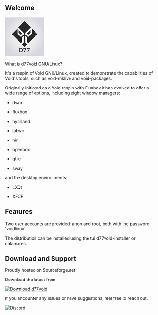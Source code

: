 Welcome
------

![](./d77original.png)

What is d77void GNU/Linux?

It's a respin of Void GNU/Linux, created to demonstrate the capabilities of Void's tools, such as void-mklive and void-packages.

Originally initiated as a Void respin with Fluxbox it has evolved to offer a wide range of options, including eight window managers:

- dwm

- fluxbox

- hyprland

- labwc

- niri

- openbox

- qtile

- sway 

and the desktop environments:

- LXQt

- XFCE

## Features

Two user accounts are provided: anon and root, both with the password 'voidlinux'.

The distribution can be installed using the tui d77void-installer or calamares.


## Download and Support

Proudly hosted on Sourceforge.net

Download the latest from 

[![Download d77void](https://a.fsdn.com/con/app/sf-download-button)](https://sourceforge.net/projects/d77void/files/latest/download)


If you encounter any issues or have suggestions, feel free to reach out.

[![Discord](https://images-wixmp-ed30a86b8c4ca887773594c2.wixmp.com/f/c3e52ec5-bdc0-48d0-a056-c502907bee82/de6e02c-65e7eb73-c49a-4073-b25e-b32a7cac6515.png/v1/fill/w_128,h_128,strp/discord_pixel_icon_by_luxurialee_de6e02c-fullview.png?token=eyJ0eXAiOiJKV1QiLCJhbGciOiJIUzI1NiJ9.eyJzdWIiOiJ1cm46YXBwOjdlMGQxODg5ODIyNjQzNzNhNWYwZDQxNWVhMGQyNmUwIiwiaXNzIjoidXJuOmFwcDo3ZTBkMTg4OTgyMjY0MzczYTVmMGQ0MTVlYTBkMjZlMCIsIm9iaiI6W1t7ImhlaWdodCI6Ijw9MTI4IiwicGF0aCI6IlwvZlwvYzNlNTJlYzUtYmRjMC00OGQwLWEwNTYtYzUwMjkwN2JlZTgyXC9kZTZlMDJjLTY1ZTdlYjczLWM0OWEtNDA3My1iMjVlLWIzMmE3Y2FjNjUxNS5wbmciLCJ3aWR0aCI6Ijw9MTI4In1dXSwiYXVkIjpbInVybjpzZXJ2aWNlOmltYWdlLm9wZXJhdGlvbnMiXX0.g7-pIsxrdV0ZACB-2mmUv-6y392ai-BAKTWMD1BNbfQ)](https://discord.gg/Q2u3T7b9Ny)

